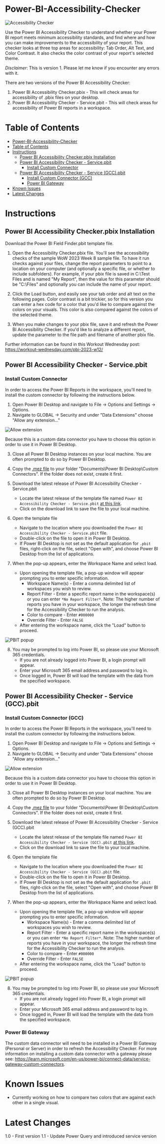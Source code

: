 # Power-BI-Accessibility-Checker

![Accessibility Checker](./documentation/images/Instructions%20Page.jpg)

Use the Power BI Accessibility Checker to understand whether your Power BI report meets minimum accessibility standards, and find where and how you can make improvements to the accessibility of your report. This checker looks at three top areas for accessibility: Tab Order, Alt Text, and Color Contrast. It also checks the color contrast of your report's selected theme.

*Disclaimer*: This is version 1. Please let me know if you encounter any errors with it.

There are two versions of the Power BI Accessibility Checker:

1. Power BI Accessibility Checker.pbix - This will check areas for accessibility of .pbix files on your desktop.
2. Power BI Accessibility Checker - Service.pbit - This will check areas for accessibility of Power BI reports in a workspace.

# Table of Contents

- [Power-BI-Accessibility-Checker](#power-bi-accessibility-checker)
- [Table of Contents](#table-of-contents)
- [Instructions](#instructions)
  - [Power BI Accessibility Checker.pbix Installation](#power-bi-accessibility-checkerpbix-installation)
  - [Power BI Accessibility Checker - Service.pbit](#power-bi-accessibility-checker---servicepbit)
    - [Install Custom Connector](#install-custom-connector)
  - [Power BI Accessibility Checker - Service (GCC).pbit](#power-bi-accessibility-checker---service-gccpbit)
    - [Install Custom Connector (GCC)](#install-custom-connector-gcc)
    - [Power BI Gateway](#power-bi-gateway)
- [Known Issues](#known-issues)
- [Latest Changes](#latest-changes)

# Instructions

## Power BI Accessibility Checker.pbix Installation
Download the Power BI Field Finder.pbit template file.  

1.  Open the Accessibility Checker.pbix file. You'll see the accessibility checks of the sample WoW 2023 Week 8 sample file. To have it run checks against your files, change the report parameters to point to a location on your computer (and optionally a specific file, or whether to include subfolders). For example, if your pbix file is saved in C:\Test Files and is named "My Report", then the value for this parameter should be "C:\Files" and optionally you can include the name of your report.

2.  Click the Load button, and easily see your tab order and alt text on the following pages. Color contrast is a bit trickier, so for this version you can enter a hex code for a color that you'd like to compare against the colors on your visuals. This color is also compared against the colors of the selected theme.

3.  When you make changes to your pbix file, save it and refresh the Power BI Accessibility Checker.  If you'd like to analyze a different report, update the parameter to the file path and filename of another pbix file.

Further information can be found in this Workout Wednesday post: https://workout-wednesday.com/pbi-2023-w12/

## Power BI Accessibility Checker - Service.pbit

### Install Custom Connector

In order to access the Power BI Reports in the workspace, you'll need to install the custom connector by following the instructions below.

1. Open Power BI Desktop and navigate to File -> Options and Settings -> Options.
2. Navigate to GLOBAL -> Security and under "Data Extensions" choose "Allow any extension..."

![Allow extension](./documentation/images/options-update.png)

Because this is a custom data connector you have to choose this option in order to use it in Power BI Desktop.

3. Close all Power BI Desktop instances on your local machine.  You are often prompted to do so by Power BI Desktop.
4. Copy the <a href="https://github.com/kerski/powerquery-connector-pbi-rest-api-commercial/releases/download/v.1.2.0-beta/powerquery-connector-pbi-rest-api-commercial.mez](https://github.com/kerski/powerquery-connector-pbi-rest-api-commercial/releases/latest" target="_blank">.mez file</a> to your folder "Documents\Power BI Desktop\Custom Connectors".  If the folder does not exist, create it first.

5. Download the latest release of Power BI Accessibility Checker - Service.pbit
    - Locate the latest release of the template file named `Power BI Accessibility Checker - Service.pbit` [at this link](https://github.com/stephbruno/Power-BI-Accessibility-Checker/releases).
    - Click on the download link to save the file to your local machine.

6. Open the template file
    - Navigate to the location where you downloaded the `Power BI Accessibility Checker - Service.pbit` file.
    - Double-click on the file to open it in Power BI Desktop.
    - If Power BI Desktop is not set as the default application for `.pbit` files, right-click on the file, select "Open with", and choose Power BI Desktop from the list of applications.

7. When the pop-up appears, enter the Workspace Name and select load.
    - Upon opening the template file, a pop-up window will appear prompting you to enter specific information.
        - Workspace Name(s) - Enter a comma delimited list of workspaces you wish to review.
        - Report Filter - Enter a specific report name in the workspace(s) or you can enter `*No Report Filter*`.  Note: The higher number of reports you have in your workspace, the longer the refresh time for the Accessibility Checker to run the analysis.
        - Color to compare - Enter `#000000`
        - Override Filter - Enter `FALSE`
    - After entering the workspace name, click the "Load" button to proceed.

![PBIT popup](./documentation/images/pbit-popup.jpg)

8. You may be prompted to log into Power BI, so please use your Microsoft 365 credentials.
    - If you are not already logged into Power BI, a login prompt will appear.
    - Enter your Microsoft 365 email address and password to log in.
    - Once logged in, Power BI will load the template with the data from the specified workspace.

## Power BI Accessibility Checker - Service (GCC).pbit

### Install Custom Connector (GCC)

In order to access the Power BI Reports in the workspace, you'll need to install the custom connector by following the instructions below.

1. Open Power BI Desktop and navigate to File -> Options and Settings -> Options.
2. Navigate to GLOBAL -> Security and under "Data Extensions" choose "Allow any extension..."

![Allow extension](./documentation/images/options-update.png)

Because this is a custom data connector you have to choose this option in order to use it in Power BI Desktop.

3. Close all Power BI Desktop instances on your local machine.  You are often prompted to do so by Power BI Desktop.
4. Copy the <a href="https://github.com/kerski/powerquery-connector-pbi-rest-api-commercial/releases/download/v.1.2.0-beta/powerquery-connector-pbi-rest-api-commercial.mez](https://github.com/kerski/powerquery-connector-pbi-rest-api-gcc/releases/latest" target="_blank">.mez file</a> to your folder "Documents\Power BI Desktop\Custom Connectors".  If the folder does not exist, create it first.

5. Download the latest release of Power BI Accessibility Checker - Service (GCC).pbit
    - Locate the latest release of the template file named `Power BI Accessibility Checker - Service (GCC).pbit` [at this link](https://github.com/stephbruno/Power-BI-Accessibility-Checker/releases).
    - Click on the download link to save the file to your local machine.

6. Open the template file
    - Navigate to the location where you downloaded the `Power BI Accessibility Checker - Service (GCC).pbit` file.
    - Double-click on the file to open it in Power BI Desktop.
    - If Power BI Desktop is not set as the default application for `.pbit` files, right-click on the file, select "Open with", and choose Power BI Desktop from the list of applications.

7. When the pop-up appears, enter the Workspace Name and select load.
    - Upon opening the template file, a pop-up window will appear prompting you to enter specific information.
        - Workspace Name(s) - Enter a comma delimited list of workspaces you wish to review.
        - Report Filter - Enter a specific report name in the workspace(s) or you can enter `*No Report Filter*`.  Note: The higher number of reports you have in your workspace, the longer the refresh time for the Accessibility Checker to run the analysis.
        - Color to compare - Enter `#000000`
        - Override Filter - Enter `FALSE`
    - After entering the workspace name, click the "Load" button to proceed.

![PBIT popup](./documentation/images/pbit-popup.jpg)

8. You may be prompted to log into Power BI, so please use your Microsoft 365 credentials.
    - If you are not already logged into Power BI, a login prompt will appear.
    - Enter your Microsoft 365 email address and password to log in.
    - Once logged in, Power BI will load the template with the data from the specified workspace.

### Power BI Gateway

The custom data connector will need to be installed in a Power BI Gateway (Personal or Server) in order to refresh the Accessibility Checker.  For more information on installing a custom data connector with a gateway please see: https://learn.microsoft.com/en-us/power-bi/connect-data/service-gateway-custom-connectors.

# Known Issues
- Currently working on how to compare two colors that are against each other in a single visual. 

# Latest Changes
1.0 - First version
1.1 - Update Power Query and introduced service version
